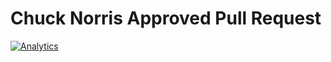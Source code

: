 # Chuck Norris Approved Pull Request
[![Analytics](https://ga-beacon.appspot.com/UA-62378749-1/ChuckNorrisApprovedPullRequest/readme?pixel)](https://github.com/igrigorik/ga-beacon)
